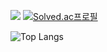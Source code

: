 <img src="http://mazandi.herokuapp.com/api?handle=confidence_cat&theme=dark"/> [![Solved.ac프로필](http://mazassumnida.wtf/api/generate_badge?boj=confidence_cat)](https://solved.ac/confidence_cat)


![Top Langs](https://github-readme-stats.vercel.app/api/top-langs/?username=confidencecat&layout=compact&theme=highcontrast)
